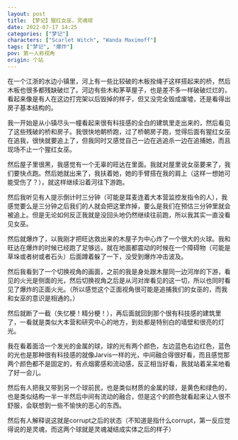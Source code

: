 ```yaml
---
layout: post
title: 【梦记】猩红女巫，灵魂球
date: 2022-07-17 14:25
categories: ["梦记"]
characters: ["Scarlet Witch", "Wanda Maximoff"]
tags: ["梦记", "爆炸"]
pov: 第一人称视角
origin: 个站
---
```


在一个江浙的水边小镇里，河上有一些比较破的木板拴绳子这样搭起来的桥，然后木板也很多都残缺破烂了。河边有些木和茅草屋子，也是差不多一样破破烂烂的，看起来像是有人在这边打完架以后毁掉的样子，但又没完全毁成废墟，还是看得出房子基本结构的。

我一开始是从小镇尽头一幢看起来很有科技感的全白的建筑里走出来的，然后看见了这些残破的桥和房子。我很快地朝桥跑，过了桥朝房子跑，觉得后面有猩红女巫在追我，很快就要追上了，但我同时又感觉自己一边在逃追杀一边在追捕她，而且现场不止一个猩红女巫。

然后屋子里很黑，我感觉有一个无辜的旺达在里面。我就对屋里说女巫要来了，我们要快点跑。然后她就出来了，我扶着她，她的手臂搭在我的肩上（这样一想她可能受伤了？），就这样继续沿着河往下游跑。

然后我听见有人提示倒计时三分钟（可能是耳麦连着大本营监控发指令的人），我感觉要么是三分钟之后我们的人就会把这里炸掉，要么是我们在预估三分钟里就会被追上。但是无论如何反正我就是没回头地仍然继续往前跑，所以我其实一直没看见女巫。

然后就爆炸了，以我刚才把旺达救出来的木屋子为中心炸了一个很大的火球。我和旺达在爆炸的时候已经跑了足够远，就在地面都震动的时候在一个障碍物（可能是草垛或者树或者石头）后面蹲着躲了一下，没受到爆炸冲击波及。

然后我看到了一个切换视角的画面，之前的我是身处跟木屋同一边河岸的下游，看见的火光是侧面的光，然后切换视角之后是从河对岸看见的这一切，所以也同时看见了爆炸的正面火光。（所以感觉这个正面视角很可能是追捕我们的女巫的，而我和女巫的意识是相通的。）

然后就断了一截（失忆梗！精分梗！），再后面就回到那个很有科技感的建筑里了，一看就是类似大本营和研究中心的地方，到处都是特别白的墙壁和很亮的灯光。

我在看着面洽一个发光的金属的球，球的光有两个颜色，左边蓝色右边红色，蓝色的光也是那种很有科技感的就像Jarvis一样的光，中间融合得很好看，而且感觉那两个颜色都不是固定的，有点烟雾感和流动感，反正相当好看，我就站着呆呆地看了好一会儿。

然后有人把我又带到另一个球前民，也是类似材质的金属的球，是黄色和绿色的，也是类似结构一半一半然后中间有流动的融合，但是这个的颜色就看起来让人很不舒服，会联想到一些不愉快的恶心的东西。

然后有人解释说这就是corrupt之后的状态（不知道是指什么corrupt，第一反应觉得说的是灵魂，而这两个球就是灵魂凝结成实体之后的样子）
